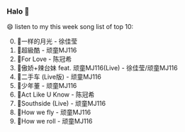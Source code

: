 

### Halo 👋

😄 listen to my this week song list of top 10:

0. 🌈一样的月光 - 徐佳莹
1. 🌈超級酷 - 顽童MJ116
2. 🌈For Love - 陈冠希
3. 🌈傲娇+辣台妹 feat. 顽童MJ116(Live) - 徐佳莹/顽童MJ116
4. 🌈二手车 (Live版) - 顽童MJ116
5. 🌈少年董 - 顽童MJ116
6. 🌈Act Like U Know - 陈冠希
7. 🌈Southside (Live) - 顽童MJ116
8. 🌈How we fly - 顽童MJ116
9. 🌈How we roll - 顽童MJ116

